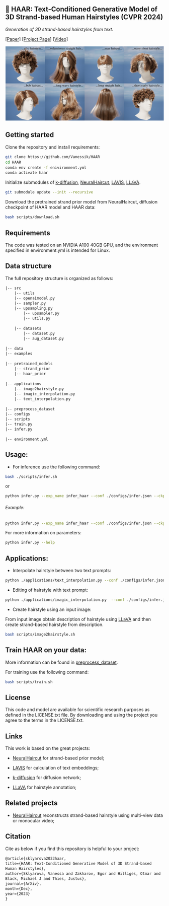 ## :woman: HAAR: Text-Conditioned Generative Model of 3D Strand-based Human Hairstyles (CVPR 2024)

*Generation of 3D strand-based hairstyles from text.*


[[Paper](https://arxiv.org/abs/2312.11666)] [[Project Page](https://haar.is.tue.mpg.de/)] [[Video](https://www.youtube.com/watch?v=mR96dqO2j88)]

<p align="left"> 
<img src="./docs/teaser.png" width="600">
</p>



## Getting started


Clone the repository and install requirements: 

```bash
git clone https://github.com/Vanessik/HAAR
cd HAAR
conda env create -f enivironment.yml
conda activate haar
```


Initialize submodules of [k-diffusion](https://github.com/crowsonkb/k-diffusion),  [NeuralHaircut](https://github.com/SamsungLabs/NeuralHaircut), [LAVIS](https://github.com/salesforce/LAVIS), [LLaVA](https://github.com/haotian-liu/LLaVA).

```bash
git submodule update --init --recursive
```

Download the pretrained strand prior model from NeuralHaircut, diffusion checkpoint of HAAR model and HAAR data:

```bash
bash scripts/download.sh
```

## Requirements

The code was tested on an NVIDIA A100 40GB GPU, and the environment specified in environment.yml is intended for Linux. 


## Data structure

The full repository structure is organized as follows:


```
|-- src
    |-- utils
    |-- openaimodel.py
    |-- sampler.py
    |-- upsampling.py
        |-- upsampler.py
        |-- utils.py
    
    |-- datasets
        |-- dataset.py
        |-- aug_dataset.py
    
|-- data 
|-- examples

|-- pretrained_models
    |-- strand_prior
    |-- haar_prior

|-- applications
    |-- image2hairstyle.py
    |-- imagic_interpolation.py
    |-- text_interpolation.py
    
|-- preprocess_dataset
|-- configs
|-- scripts
|-- train.py
|-- infer.py

|-- environment.yml
```



## Usage:

- For inference use the following command:

```bash
bash ./scripts/infer.sh
```
or

```bash
python infer.py --exp_name infer_haar --conf ./configs/infer.json --ckpt_path ./pretrained_models/haar_prior/haar_diffusion.pth --cfg_scale {CFG_SCALE} --save_latent_textures --save_guiding_strands --save_upsampled_hairstyle --upsample_resolution 64 --n_samples {NUM_VARIATIONS} --hairstyle_description {HAISRTYLE_DESCRIPTION}
```

###### Example:

```bash
python infer.py --exp_name infer_haar --conf ./configs/infer.json --ckpt_path ./pretrained_models/haar_prior/haar_diffusion.pth --cfg_scale 1.5 --save_latent_textures --save_guiding_strands --save_upsampled_hairstyle --upsample_resolution 64 --n_samples 10 --hairstyle_description "a woman with short straight hairstyle"
```

For more information on parameters:

```bash
python infer.py --help
```



## Applications:

- Interpolate hairstyle between two text prompts:

```bash
python ./applications/text_interpolation.py --conf ./configs/infer.json  --hairstyle_1 'straight woman hairstyle' --hairstyle_2 'long wavy haircut' --save_guiding_strands --save_upsampled_hairstyle --save_latent_textures --upsample_resolution 128 --cfg_scale 1.5 --seed 32 --n_interpolation_states 5
```

- Editing of hairstyle with text prompt:

```bash
python ./applications/imagic_interpolation.py  --conf ./configs/infer.json --hairstyle_edit_prompt 'short hairstyle' --target_hairstyle_texture 'exp_texture.pt' --save_guiding_strands --save_upsampled_hairstyle --save_latent_textures --upsample_resolution 128 --cfg_scale 1.5 --seed 32 --n_interpolation_states 5
```

- Create hairstyle using an input image:

From input image obtain description of hairstyle using [LLaVA](https://github.com/haotian-liu/LLaVA) and then create strand-based hairstyle from description.

```bash
bash scripts/image2hairstyle.sh
```

## Train HAAR on your data:

More information can be found in [preprocess_dataset](./preprocess_dataset).


For training use the following command:

```bash
bash scripts/train.sh
```


## License

This code and model are available for scientific research purposes as defined in the LICENSE.txt file. 
By downloading and using the project you agree to the terms in the LICENSE.txt.



## Links

This work is based on the great projects:

- [NeuralHaircut](https://github.com/SamsungLabs/NeuralHaircut) for strand-based prior model;

- [LAVIS](https://github.com/salesforce/LAVIS) for calculation of text embeddings;

- [k-diffusion](https://github.com/crowsonkb/k-diffusion) for diffusion network;

- [LLaVA](https://github.com/haotian-liu/LLaVA) for hairstyle annotation;



## Related projects

- [NeuralHaircut](https://github.com/SamsungLabs/NeuralHaircut) reconstructs strand-based hairstyle using multi-view data or monocular video;




## Citation


Cite as below if you find this repository is helpful to your project:

```
@article{sklyarova2023haar,
title={HAAR: Text-Conditioned Generative Model of 3D Strand-based Human Hairstyles},
author={Sklyarova, Vanessa and Zakharov, Egor and Hilliges, Otmar and Black, Michael J and Thies, Justus},
journal={ArXiv},
month={Dec}, 
year={2023} 
}
```